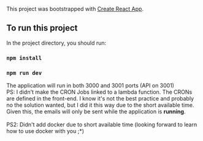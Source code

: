 This project was bootstrapped with [Create React App](https://github.com/facebook/create-react-app).

## To run this project

In the project directory, you should run:

### `npm install`
### `npm run dev`

The application will run in both 3000 and 3001 ports (API on 3001) <br/>
PS: I didn't make the CRON Jobs linked to a lambda function. The CRONs are defined in the front-end. I know it's not the best practice and probably no the solution wanted, but I did it this way due to the short available time. <br/>
Given this, the emails will only be sent while the application is <b>running</b>. <br/><br/>
PS2: Didn't add docker due to short available time (looking forward to learn how to use docker with you ;*)